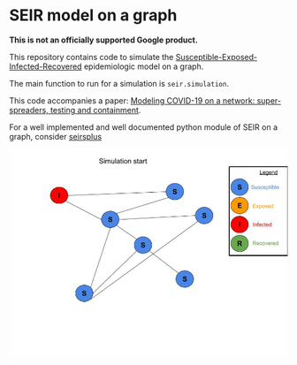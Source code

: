 # SEIR model on a graph

**This is not an officially supported Google product.**

This repository contains code to simulate the
[Susceptible-Exposed-Infected-Recovered](https://en.wikipedia.org/wiki/Compartmental_models_in_epidemiology#The_SIR_model)
epidemiologic model on a graph.

The main function to run for a simulation is `seir.simulation`.

This code accompanies a paper: [Modeling COVID-19 on a network: super-spreaders, testing and containment](https://drive.google.com/file/d/1VMVom32Ba4CbhTYywR7CJi2FMkn04-N0/view?usp=sharing).

For a well implemented and well documented python module of SEIR on a graph, consider [seirsplus](https://github.com/ryansmcgee/seirsplus)

![Model Animation](model_animation.gif)
